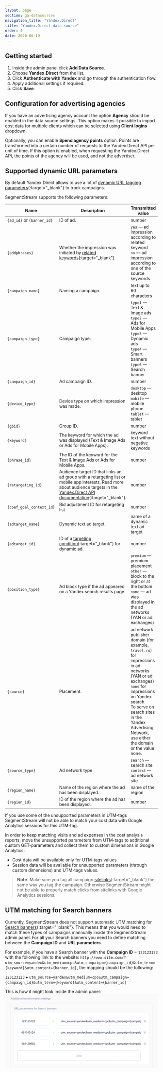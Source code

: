 ```yaml
---
layout: page
section: ga-datasources
navigation_title: "Yandex.Direct"
title: "Yandex.Direct data source"
order: 4
date: 2020-06-19
---
```


## Getting started

1. Inside the admin panel click **Add Data Source**.
2. Choose **Yandex.Direct** from the list.
3. Click **Authenticate with Yandex** and go through the authentication flow.
4. Apply additional settings if required.
5. Click **Save**.

## Configuration for advertising agencies

If you have an advertising agency account the option **Agency** should be enabled in the data source settings. This option makes it possible to import cost data for multiple clients which can be selected using **Client logins** dropdown.

Optionally, you can enable **Spend agency points** option. Points are transformed into a certain number of requests to the Yandex.Direct API per unit of time. If this option is enabled, when requesting the Yandex.Direct API, the points of the agency will be used, and not the advertiser.

## Supported dynamic URL parameters

By default Yandex.Direct allows to use a lot of [dynamic URL tagging parameters](https://yandex.com/support/direct/statistics/url-tags.html){:target="_blank"} to track campaigns.

SegmentStream supports the following parameters:

Name|Description|Transmitted value
--- | --- | ---
`{ad_id}` or `{banner_id}` | ID of ad. | number
`{addphrases}` | Whether the impression was initiated by [related keywords](https://yandex.com/support/direct/keywords/related-keywords.html){:target="_blank"}. | `yes` — ad impression according to related keyword<br/>`no` — ad impression according to one of the source keywords
`{campaign_name}` | Naming a campaign. | text up to 60 characters
`{campaign_type}` | Campaign type. | `type1` — Text & Image ads<br/>`type2` — Ads for Mobile Apps<br/>`type3` — Dynamic ads<br/>`type4` — Smart banners<br/>`type6` — Search banner
`{campaign_id}` | Ad campaign ID. | number
`{device_type}` | Device type on which impression was made. | `desktop` — desktop<br/>`mobile` — mobile phone<br/>`tablet` — tablet
`{gbid}` | Group ID. | number
`{keyword}` | The keyword for which the ad was displayed (Text & Image Ads or Ads for Mobile Apps). | keyword text without negative keywords
`{phrase_id}` | The ID of the keyword for the Text & Image Ads or Ads for Mobile Apps. | number
`{retargeting_id}` | Audience target ID that links an ad group with a retargeting list or mobile app interests. Read more about audience targets in the [Yandex.Direct API documentation](https://yandex.ru/dev/direct/doc/dg/objects/audience-target-docpage/?ncrnd=8779){:target="_blank"}. | number
`{coef_goal_context_id}` | Bid adjustment ID for retargeting list. | number
`{adtarget_name}` | Dynamic text ad target. | name of a dynamic text ad target
`{adtarget_id}` | ID of a [targeting condition](https://yandex.com/support/direct/dynamic-text-ads/tools.html){:target="_blank"} for dynamic ad. | number
`{position_type}` | Ad block type if the ad appeared on a Yandex search results page. | `premium` — premium placement<br/>`other` — block to the right or at the bottom<br/>`none` — ad was displayed in the ad networks (YAN or ad exchanges)
`{source}` | Placement. | ad network publisher domain (for example, `travel.ru`) for impressions in ad networks (YAN or ad exchanges)<br/>`none` for impressions on Yandex search<br/>To serve on search sites in the Yandex Advertising Network, use either the domain or the value none.
`{source_type}` | Ad network type. | `search` — search site<br/>`context` — ad network site
`{region_name}` | Name of the region where the ad has been displayed. | name of the region
`{region_id}` | ID of the region where the ad has been displayed. | number

If you use some of the unsupported parameters in UTM-tags SegmentStream will not be able to match your cost data with Google Analytics sessions for this UTM-tag.

In order to keep matching visits and ad expenses in the cost analysis reports, move the unsupported parameters from UTM-tags to additional custom GET-parameters and collect them to custom dimensions in Google Analytics:

* Cost data will be available only for UTM-tags values.
* Session data will be available for unsupported parameters (through custom dimensions) and UTM-tags values.

> **Note.** Make sure you tag all campaign [sitelinks](https://yandex.com/support/direct/efficiency/quick-links.html#quick-links){:target="_blank"} the same way you tag the campaign. Otherwise SegmentStream might not be able to properly match clicks from sitelinks with Google Analytics sessions.

## UTM matching for Search banners

Currently, SegmentStream does not support automatic UTM matching for [Search banners](https://yandex.ru/support/direct/products-media-context-banner/about.html){:target="_blank"}. This means that you would need to match these types of campaigns mannually inside the SegmentStream admin panel. For all your Search banners you need to define matching between the **Campaign ID** and **URL parameters**.

For example, if you have a Search banner with the **Campaign ID** = `123123123` with the following link to the website: `http://www.site.com/?utm_source=yandex&utm_medium=cpc&utm_campaign={campaign_id}&utm_term={keyword}&utm_content={banner_id}`, the mapping should be the following:

`123123123` ▸ `utm_source=yandex&utm_medium=cpc&utm_campaign={campaign_id}&utm_term={keyword}&utm_content={banner_id}`

This is how it might look inside the admin panel:
![Yandex.Direct URL params matching](/img/yandex-direct/yandex-search-banners-utm-params.png)
